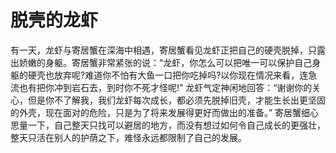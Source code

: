 # 脱壳的龙虾
有一天，龙虾与寄居蟹在深海中相遇，寄居蟹看见龙虾正把自己的硬壳脱掉，只露出娇嫩的身躯。寄居蟹非常紧张的说：“龙虾，你怎么可以把唯一可以保护自己身躯的硬壳也放弃呢?难道你不怕有大鱼一口把你吃掉吗?以你现在情况来看，连急流也有把你冲到岩石去，到时你不死才怪呢!” 
龙虾气定神闲地回答：“谢谢你的关心，但是你不了解我，我们龙虾每次成长，都必须先脱掉旧壳，才能生长出更坚固的外壳，现在面对的危险，只是为了将来发展得更好而做出的准备。” 
寄居蟹细心思量一下，自己整天只找可以避居的地方，而没有想过如何令自己成长的更强壮，整天只活在别人的护荫之下，难怪永远都限制了自己的发展。
  